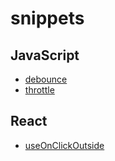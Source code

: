 # snippets

## JavaScript

- [debounce](./javascript/debounce.md)
- [throttle](./javascript/throttle.md)

## React

- [useOnClickOutside](./react/use-on-click-outside.md)
